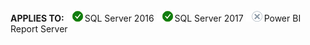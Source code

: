 **APPLIES TO:** ![Yes](media/yes.png)SQL Server 2016 ![Yes](media/yes.png)SQL Server 2017 ![No](media/no.png)Power BI Report Server